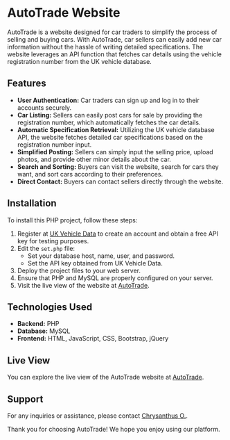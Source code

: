 # AutoTrade Website

AutoTrade is a website designed for car traders to simplify the process of selling and buying cars. With AutoTrade, car sellers can easily add new car information without the hassle of writing detailed specifications. The website leverages an API function that fetches car details using the vehicle registration number from the UK vehicle database.

## Features

- **User Authentication:** Car traders can sign up and log in to their accounts securely.
- **Car Listing:** Sellers can easily post cars for sale by providing the registration number, which automatically fetches the car details.
- **Automatic Specification Retrieval:** Utilizing the UK vehicle database API, the website fetches detailed car specifications based on the registration number input.
- **Simplified Posting:** Sellers can simply input the selling price, upload photos, and provide other minor details about the car.
- **Search and Sorting:** Buyers can visit the website, search for cars they want, and sort cars according to their preferences.
- **Direct Contact:** Buyers can contact sellers directly through the website.

## Installation

To install this PHP project, follow these steps:

1. Register at [UK Vehicle Data](https://ukvehicledata.co.uk/) to create an account and obtain a free API key for testing purposes.
2. Edit the `set.php` file:
   - Set your database host, name, user, and password.
   - Set the API key obtained from UK Vehicle Data.
3. Deploy the project files to your web server.
4. Ensure that PHP and MySQL are properly configured on your server.
5. Visit the live view of the website at [AutoTrade](https://chrys-online.com/autotrade).

## Technologies Used

- **Backend:** PHP
- **Database:** MySQL
- **Frontend:** HTML, JavaScript, CSS, Bootstrap, jQuery

## Live View

You can explore the live view of the AutoTrade website at [AutoTrade](https://chrys-online.com/autotrade).

## Support

For any inquiries or assistance, please contact [Chrysanthus O.](mailto:chrysanthusobinna@gmail.com).

Thank you for choosing AutoTrade! We hope you enjoy using our platform.
